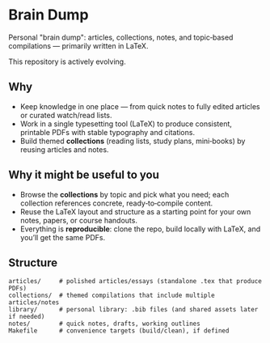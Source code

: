 # Brain Dump

Personal "brain dump": articles, collections, notes, and topic‑based compilations — primarily written in LaTeX.

This repository is actively evolving.

## Why

- Keep knowledge in one place — from quick notes to fully edited articles or curated watch/read lists.
- Work in a single typesetting tool (LaTeX) to produce consistent, printable PDFs with stable typography and citations.
- Build themed **collections** (reading lists, study plans, mini‑books) by reusing articles and notes.

## Why it might be useful to you

- Browse the **collections** by topic and pick what you need; each collection references concrete, ready‑to‑compile content.
- Reuse the LaTeX layout and structure as a starting point for your own notes, papers, or course handouts.
- Everything is **reproducible**: clone the repo, build locally with LaTeX, and you’ll get the same PDFs.

## Structure

```
articles/     # polished articles/essays (standalone .tex that produce PDFs)
collections/  # themed compilations that include multiple articles/notes
library/      # personal library: .bib files (and shared assets later if needed)
notes/        # quick notes, drafts, working outlines
Makefile      # convenience targets (build/clean), if defined
```
